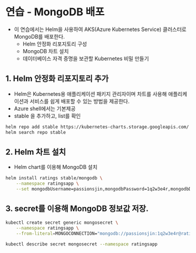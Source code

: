 # 연습 - MongoDB 배포
- 이 연습에서는 Helm을 사용하여 AKS(Azure Kubernetes Service) 클러스터로 MongoDB를 배포한다.
  - Helm 안정화 리포지토리 구성
  - MongoDB 차트 설치
  - 데이터베이스 자격 증명을 보관할 Kubernetes 비밀 만들기

## 1. Helm 안정화 리포지토리 추가
- Helm은 Kubernetes용 애플리케이션 패키지 관리자이며 차트를 사용해 애플리케이션과 서비스를 쉽게 배포할 수 있는 방법을 제공한다.
- Azure shell에서는 기본제공
- stable 을 추가하고, list를 확인
```bash
helm repo add stable https://kubernetes-charts.storage.googleapis.com/
helm search repo stable
```
## 2. Helm 차트 설치
- Helm chart를 이용해 MongoDB 설치
```bash
helm install ratings stable/mongodb \
    --namespace ratingsapp \
    --set mongodbUsername=passionsjin,mongodbPassword=1q2w3e4r,mongodbDatabase=ratingsdb
```

## 3. secret를 이용해 MongoDB 정보값 저장.
```bash
kubectl create secret generic mongosecret \
    --namespace ratingsapp \
    --from-literal=MONGOCONNECTION="mongodb://passionsjin:1q2w3e4r@ratings-mongodb.ratingsapp.svc.cluster.local:27017/ratingsdb"
    
kubectl describe secret mongosecret --namespace ratingsapp
```
